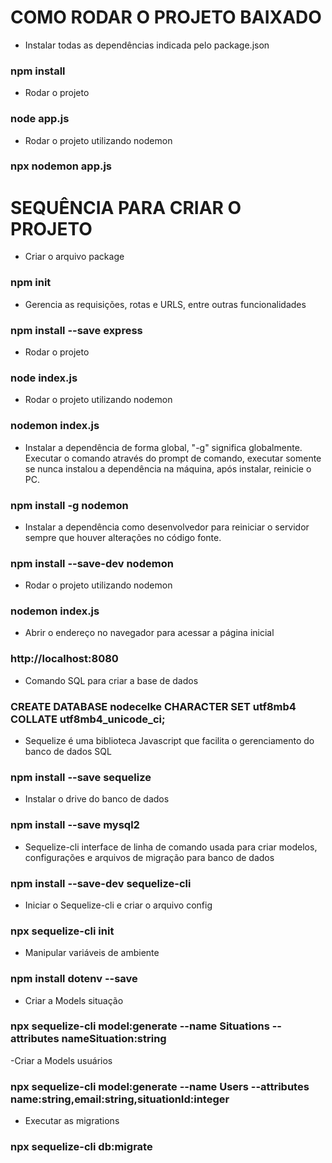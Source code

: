 # COMO RODAR O PROJETO BAIXADO
- Instalar todas as dependências indicada pelo package.json
### npm install

- Rodar o projeto
### node app.js

- Rodar o projeto utilizando nodemon
### npx nodemon app.js


# SEQUÊNCIA PARA CRIAR O PROJETO
- Criar o arquivo package

### npm init

- Gerencia as requisições, rotas e URLS, entre outras funcionalidades

### npm install --save express

- Rodar o projeto

### node index.js

- Rodar o projeto utilizando nodemon

### nodemon index.js

- Instalar a dependência de forma global, "-g" significa globalmente. Executar o comando através do prompt de comando, executar somente se nunca instalou a dependência na máquina, após instalar, reinicie o PC.

### npm install -g nodemon

- Instalar a dependência como desenvolvedor para reiniciar o servidor sempre que houver alterações no código fonte.
### npm install --save-dev nodemon

- Rodar o projeto utilizando nodemon
### nodemon index.js

- Abrir o endereço no navegador para acessar a página inicial
### http://localhost:8080


- Comando SQL para criar a base de dados
### CREATE DATABASE nodecelke CHARACTER SET utf8mb4 COLLATE utf8mb4_unicode_ci;

- Sequelize é uma biblioteca Javascript que facilita o gerenciamento do banco de dados SQL
### npm install --save sequelize

- Instalar o drive do banco de dados
### npm install --save mysql2

- Sequelize-cli interface de linha de comando usada para criar modelos, configurações e arquivos de migração para banco de dados
### npm install --save-dev sequelize-cli

- Iniciar o Sequelize-cli e criar o arquivo config
### npx sequelize-cli init

- Manipular variáveis de ambiente
### npm install dotenv --save

- Criar a Models situação
### npx sequelize-cli model:generate --name Situations --attributes nameSituation:string

-Criar a Models usuários
### npx sequelize-cli model:generate --name Users --attributes name:string,email:string,situationId:integer

- Executar as migrations
### npx sequelize-cli db:migrate
